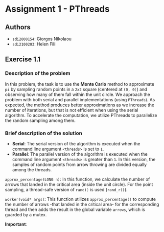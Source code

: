 <!-- PS1='${PWD##*/} $ ' -->

# Assignment 1 - PThreads

## Authors
- `sdi2000154`: Giorgos Nikolaou
- `sdi2100203`: Helen Fili

## Exercise 1.1

### Description of the problem
In this problem, the task is to use the **Monte Carlo** method to approximate `pi` by sampling random points in a `2x2` square (centered at `(0, 0)`) and observing how many of them fall within the unit circle. We approach the problem with both serial and parallel implementations (using `PThreads`). As expected, the method produces better approximations as we increase the number of iterations, but that is not efficient when using the serial algorithm. To accelerate the computation, we utilize PThreads to parallelize the random sampling among them.

### Brief description of the solution
- **Serial**: 
The serial version of the algorithm is executed when the command line argument `<threads>` is set to `1`.
- **Parallel**:
The parallel version of the algorithm is executed when the command line argument `<threads>` is greater than `1`. In this version, the samples of random points from arrow throwing are divided equally among the threads.

`approx_percentage(LONG n)`: In this function, we calculate the number of arrows that landed in the critical area (inside the unit circle). For the point sampling, a thread-safe version of `rand()` is used (`rand_r()`).

`worker(void* args)`: This function utilizes `approx_percentage()` to compute the number of arrows -that landed in the critical area- for the corresponding thread and then adds the result in the global variable `arrows`, which is guarded by a mutex.


**Important**: